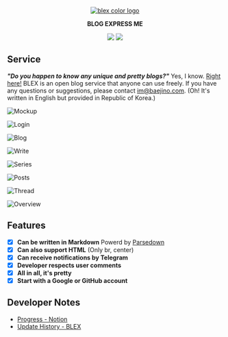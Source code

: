 <p align="center">
    <a href="https://github.com/baealex/BLEX">
        <img alt="blex color logo" src="https://user-images.githubusercontent.com/35596687/76856570-de2b8a80-6896-11ea-8827-fc2f1966fa23.png">
    </a>
</p>

<p align="center">
    <strong>BLOG EXPRESS ME</strong>
</p>

<p align="center">
    <img src="https://img.shields.io/badge/django-2.2.10-blue?style=flat-square">
    <img src="https://img.shields.io/badge/license-MIT-yellow?style=flat-square">
</p>

## Service

***"Do you happen to know any unique and pretty blogs?"*** Yes, I know. [Right here!](https://blex.me) BLEX is an open blog service that anyone can use freely. If you have any questions or suggestions, please contact im@baejino.com. (Oh! It's written in English but provided in Republic of Korea.)

![Mockup](https://user-images.githubusercontent.com/35596687/82721917-eec80900-9cfc-11ea-8780-3d9cf4d9c0b8.jpg)

![Login](https://user-images.githubusercontent.com/35596687/82722015-b7a62780-9cfd-11ea-90cc-766cf4ac7751.png)

![Blog](https://user-images.githubusercontent.com/35596687/82722005-a8bf7500-9cfd-11ea-8db5-04a616382a30.png)

![Write](https://user-images.githubusercontent.com/35596687/82722111-9b56ba80-9cfe-11ea-8087-8fa0968b1c83.png)

![Series](https://user-images.githubusercontent.com/35596687/82722002-a826de80-9cfd-11ea-9a7c-85c26a733468.png)

![Posts](https://user-images.githubusercontent.com/35596687/82722003-a8bf7500-9cfd-11ea-8b8d-a9a2282e5961.png)

![Thread](https://user-images.githubusercontent.com/35596687/82722001-a826de80-9cfd-11ea-8710-346a766fa664.png)

![Overview](https://user-images.githubusercontent.com/35596687/82722006-a9580b80-9cfd-11ea-9e19-4d8f269b2d8a.png)


## Features

- [x] **Can be written in Markdown** Powerd by [Parsedown](https://github.com/erusev/parsedown)
- [x] **Can also support HTML** (Only br, center)
- [x] **Can receive notifications by Telegram**
- [x] **Developer respects user comments**
- [x] **All in all, it's pretty**
- [x] **Start with a Google or GitHub account**

## Developer Notes

- [Progress - Notion](https://www.notion.so/64ccf14e7b7f4799a282b2eddfc4d5a6?v=6babe35461c74a828ca08654b94bcaca)
- [Update History - BLEX](https://blex.me/thread/%EA%B0%9C%EB%B0%9C%EB%85%B8%ED%8A%B8)
